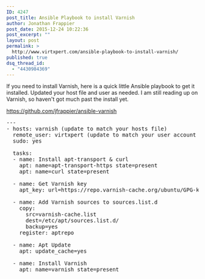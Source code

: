 ```yaml
---
ID: 4247
post_title: Ansible Playbook to install Varnish
author: Jonathan Frappier
post_date: 2015-12-24 10:22:36
post_excerpt: ""
layout: post
permalink: >
  http://www.virtxpert.com/ansible-playbook-to-install-varnish/
published: true
dsq_thread_id:
  - "4430984369"
---
```

If you need to install Varnish, here is a quick little Ansible playbook to get it installed. Updated your host file and user as needed. I am still reading up on Varnish, so haven't got much past the install yet.

<a href="https://github.com/jfrappier/ansible-varnish" target="_blank">https://github.com/jfrappier/ansible-varnish</a>
<pre>---
- hosts: varnish (update to match your hosts file)
  remote_user: virtxpert (update to match your user account
  sudo: yes

  tasks:
  - name: Install apt-transport &amp; curl
    apt: name=apt-transport-https state=present
    apt: name=curl state=present

  - name: Get Varnish key
    apt_key: url=https://repo.varnish-cache.org/ubuntu/GPG-key.txt state=present

  - name: Add Varnish sources to sources.list.d
    copy:
      src=varnish-cache.list
      dest=/etc/apt/sources.list.d/
      backup=yes
    register: aptrepo

  - name: Apt Update
    apt: update_cache=yes

  - name: Install Varnish
    apt: name=varnish state=present
</pre>